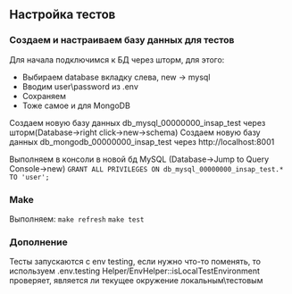 ## Настройка тестов

### Создаем и настраиваем базу данных для тестов
Для начала подключимся к БД через шторм, для этого:
- Выбираем database вкладку слева, new -> mysql
- Вводим user\password из .env
- Сохраняем
- Тоже самое и для MongoDB

Создаем новую базу данных db_mysql_00000000_insap_test через шторм(Database->right click->new->schema)
Создаем новую базу данных db_mongodb_00000000_insap_test через http://localhost:8001

Выполняем в консоли в новой бд MySQL (Database->Jump to Query Console->new)
```GRANT ALL PRIVILEGES ON db_mysql_00000000_insap_test.* TO 'user';```
### Make

Выполняем:
`make refresh`
`make test`

### Дополнение
Тесты запускаются с env testing, если нужно что-то поменять, то используем .env.testing
Helper/EnvHelper::isLocalTestEnvironment проверяет, является ли текущее окружение локальным\тестовым

